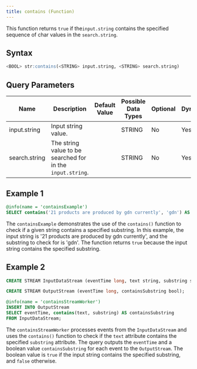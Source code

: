 ```yaml
---
title: contains (Function)
---
```


This function returns `true` if the`input.string` contains the specified sequence of char values in the `search.string`.

## Syntax

```sql
<BOOL> str:contains(<STRING> input.string, <STRING> search.string)
```

## Query Parameters

| Name          | Description                                                | Default Value | Possible Data Types | Optional | Dynamic |
|---------------|------------------------------------------------------------|---------------|---------------------|----------|---------|
| input.string  | Input string value.                                        |               | STRING              | No       | Yes     |
| search.string | The string value to be searched for in the `input.string`. |               | STRING              | No       | Yes     |

## Example 1

```sql
@info(name = 'containsExample')
SELECT contains('21 products are produced by gdn currently', 'gdn') AS containsGdn;
```

The `containsExample` demonstrates the use of the `contains()` function to check if a given string contains a specified substring. In this example, the input string is '21 products are produced by gdn currently', and the substring to check for is 'gdn'. The function returns `true` because the input string contains the specified substring.

## Example 2

```sql
CREATE STREAM InputDataStream (eventTime long, text string, substring string);

CREATE STREAM OutputStream (eventTime long, containsSubstring bool);

@info(name = 'containsStreamWorker')
INSERT INTO OutputStream
SELECT eventTime, contains(text, substring) AS containsSubstring
FROM InputDataStream;
```

The `containsStreamWorker` processes events from the `InputDataStream` and uses the `contains()` function to check if the `text` attribute contains the specified `substring` attribute. The query outputs the `eventTime` and a boolean value `containsSubstring` for each event to the `OutputStream`. The boolean value is `true` if the input string contains the specified substring, and `false` otherwise.
